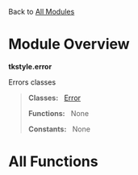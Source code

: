 Back to [All Modules](https://github.com/pyrustic/tkstyle/blob/master/docs/modules/README.md#readme)

# Module Overview

**tkstyle.error**
 
Errors classes

> **Classes:** &nbsp; [Error](https://github.com/pyrustic/tkstyle/blob/master/docs/modules/content/tkstyle.error/content/classes/Error.md#class-error)
>
> **Functions:** &nbsp; None
>
> **Constants:** &nbsp; None

# All Functions



